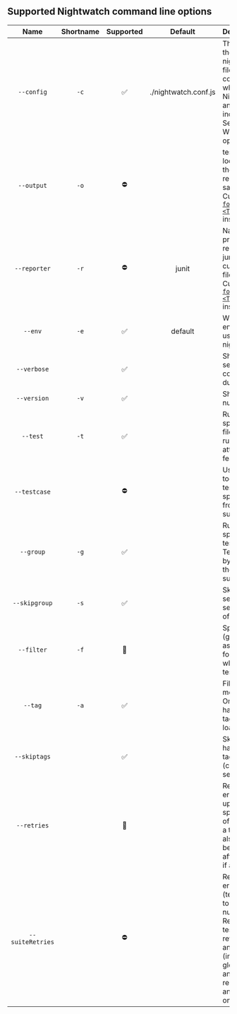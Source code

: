 ## Supported Nightwatch command line options

|       Name       | Shortname | Supported |       Default        | Description                                                                                                                                                                                                                                                      |
| :--------------: | :-------: | :-------: | :------------------: | :--------------------------------------------------------------------------------------------------------------------------------------------------------------------------------------------------------------------------------------------------------------- |
|    `--config`    |   `-c`    |    ✅     | ./nightwatch.conf.js | The location of the nightwatch.conf.js file - the configuration file which the Nightwatch uses and which also includes the Selenium WebDriver options.                                                                                                           |
|    `--output`    |   `-o`    |    ⛔     |                      | tests_output The location where the JUnit XML reports will be saved. Use CucumberJS [`--format <TYPE[:PATH]>`](https://github.com/cucumber/cucumber-js/blob/master/docs/cli.md#formats) instead                                                                  |
|   `--reporter`   |   `-r`    |    ⛔     |        junit         | Name of a predefined reporter (e.g. junit) or path to a custom reporter file to use. Use CucumberJS [`--format <TYPE[:PATH]>`](https://github.com/cucumber/cucumber-js/blob/master/docs/cli.md#formats) instead                                                  |
|     `--env`      |   `-e`    |    ✅     |       default        | Which testing environment to use - defined in nightwatch.conf.js                                                                                                                                                                                                 |
|   `--verbose`    |           |    ✅     |                      | Shows extended selenium command logging during the session                                                                                                                                                                                                       |
|   `--version`    |   `-v`    |    ✅     |                      | Shows the version number                                                                                                                                                                                                                                         |
|     `--test`     |   `-t`    |    ✅     |                      | Runs only the specified feature file. By default the runner will attempt to run all feature files.                                                                                                                                                               |
|   `--testcase`   |           |    ⛔     |                      | Used only together with --test. Runs the specified testcase from the current suite/module.                                                                                                                                                                       |
|    `--group`     |   `-g`    |    ✅     |                      | Runs only the specified group of tests (subfolder). Tests are grouped by being placed in the same subfolder.                                                                                                                                                     |
|  `--skipgroup`   |   `-s`    |    ✅     |                      | Skip one or several (comma separated) group of tests.                                                                                                                                                                                                            |
|    `--filter`    |   `-f`    |    🚧     |                      | Specify a filter (glob expression) as the file name format to use when loading the test files.                                                                                                                                                                   |
|     `--tag`      |   `-a`    |    ✅     |                      | Filter test modules by tags. Only tests that have the specified tags will be loaded.                                                                                                                                                                             |
|   `--skiptags`   |           |    ✅     |                      | Skips tests that have the specified tag or tags (comma separated).                                                                                                                                                                                               |
|   `--retries`    |           |    🚧     |                      | Retries failed or errored testcases up to the specified number of times. Retrying a testcase will also retry the beforeEach and afterEach hooks, if any.                                                                                                         |
| `--suiteRetries` |           |    ⛔     |                      | Retries failed or errored testsuites (test modules) up to the specified number of times. Retrying a testsuite will also retry the before and after hooks (in addition to the global beforeEach and afterEach respectively), if any are defined on the testsuite. |
